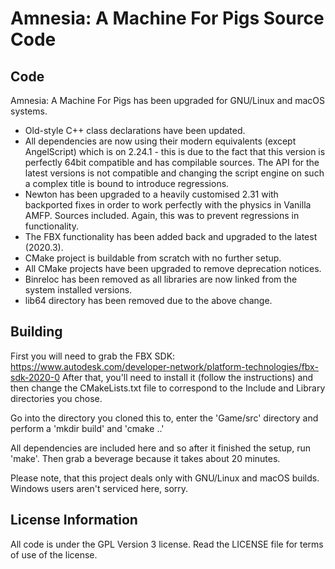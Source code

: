 Amnesia: A Machine For Pigs Source Code
=======================================

Code
----

Amnesia: A Machine For Pigs has been upgraded for GNU/Linux and macOS systems.

* Old-style C++ class declarations have been updated.
* All dependencies are now using their modern equivalents (except AngelScript) which is on 2.24.1 - this is due to the fact that this version is perfectly 64bit compatible and has compilable sources.  The API for the latest versions is not compatible and changing the script engine on such a complex title is bound to introduce regressions.
* Newton has been upgraded to a heavily customised 2.31 with backported fixes in order to work perfectly with the physics in Vanilla AMFP.  Sources included.  Again, this was to prevent regressions in functionality.
* The FBX functionality has been added back and upgraded to the latest (2020.3).
* CMake project is buildable from scratch with no further setup.
* All CMake projects have been upgraded to remove deprecation notices.
* Binreloc has been removed as all libraries are now linked from the system installed versions.
* lib64 directory has been removed due to the above change.

Building
--------

First you will need to grab the FBX SDK: https://www.autodesk.com/developer-network/platform-technologies/fbx-sdk-2020-0
After that, you'll need to install it (follow the instructions) and then change the CMakeLists.txt file to correspond to the Include and Library directories you chose.

Go into the directory you cloned this to, enter the 'Game/src' directory and perform a 'mkdir build' and 'cmake ..'

All dependencies are included here and so after it finished the setup, run 'make'.  Then grab a beverage because it takes about 20 minutes.

Please note, that this project deals only with GNU/Linux and macOS builds.  Windows users aren't serviced here, sorry.

License Information
-------------------
All code is under the GPL Version 3 license. Read the LICENSE file for terms of use of the license.
